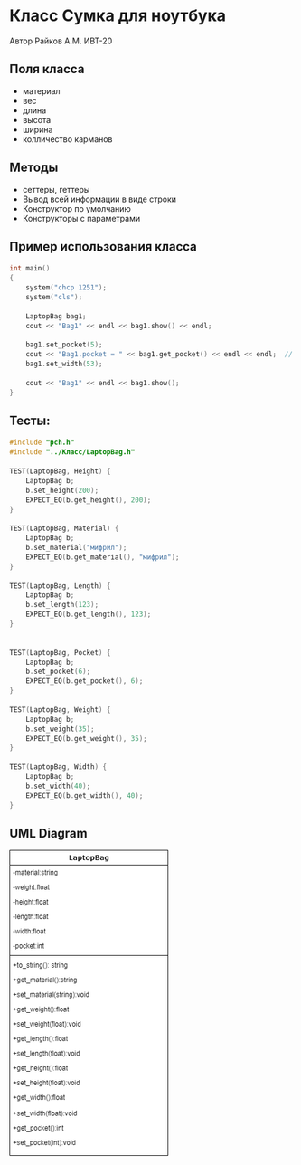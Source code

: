 # Класс Сумка для ноутбука

Автор Райков А.М. ИВТ-20

## Поля класса

* материал
* вес
* длина
* высота
* ширина
* колличество карманов

## Методы

* сеттеры, геттеры
* Вывод всей информации в виде строки
* Конструктор по умолчанию
* Конструкторы с параметрами

## Пример использования класса

``` c++
int main()
{
    system("chcp 1251");															// русский язык в консоли
    system("cls");																	// очистка консоли

    LaptopBag bag1;																	// создание объекта класса
    cout << "Bag1" << endl << bag1.show() << endl;							// вывод

    bag1.set_pocket(5);																// устанавливаем кол-во карманов
    cout << "Bag1.pocket = " << bag1.get_pocket() << endl << endl;	// выводим кол-во карманов
    bag1.set_width(53);																// устанавливаем ширину

    cout << "Bag1" << endl << bag1.show();									// вывод изменённого
}
```

## Тесты:
``` c++
#include "pch.h"
#include "../Класс/LaptopBag.h"

TEST(LaptopBag, Height) {
	LaptopBag b;
	b.set_height(200);
	EXPECT_EQ(b.get_height(), 200);
}

TEST(LaptopBag, Material) {
	LaptopBag b;
	b.set_material("мифрил");
	EXPECT_EQ(b.get_material(), "мифрил");
}

TEST(LaptopBag, Length) {
	LaptopBag b;
	b.set_length(123);
	EXPECT_EQ(b.get_length(), 123);
}


TEST(LaptopBag, Pocket) {
	LaptopBag b;
	b.set_pocket(6);
	EXPECT_EQ(b.get_pocket(), 6);
}

TEST(LaptopBag, Weight) {
	LaptopBag b;
	b.set_weight(35);
	EXPECT_EQ(b.get_weight(), 35);
}

TEST(LaptopBag, Width) {
	LaptopBag b;
	b.set_width(40);
	EXPECT_EQ(b.get_width(), 40);
}
```

## UML Diagram
![Схема класса](Схемка.png)
